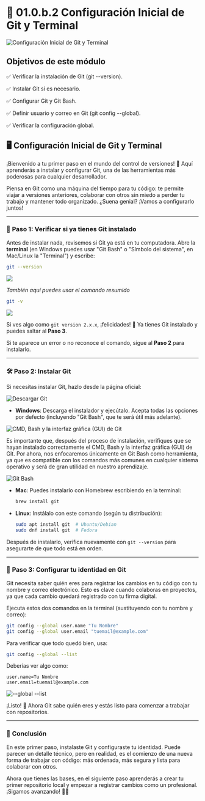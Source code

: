 # 📌 01.0.b.2 Configuración Inicial de Git y Terminal

![Configuración Inicial de Git y Terminal](https://i.imgur.com/vTioB8Q.png)

## Objetivos de este módulo

✅ Verificar la instalación de Git (git --version).

✅ Instalar Git si es necesario.

✅ Configurar Git y Git Bash.

✅ Definir usuario y correo en Git (git config --global).

✅ Verificar la configuración global.

## 🖥️ **Configuración Inicial de Git y Terminal**

¡Bienvenido a tu primer paso en el mundo del control de versiones! 🚀 Aquí aprenderás a instalar y configurar Git, una de las herramientas más poderosas para cualquier desarrollador.

Piensa en Git como una máquina del tiempo para tu código: te permite viajar a versiones anteriores, colaborar con otros sin miedo a perder tu trabajo y mantener todo organizado. ¿Suena genial? ¡Vamos a configurarlo juntos!

---

### 🔎 **Paso 1: Verificar si ya tienes Git instalado**

Antes de instalar nada, revisemos si Git ya está en tu computadora. Abre la **terminal** (en Windows puedes usar "Git Bash" o "Símbolo del sistema", en Mac/Linux la "Terminal") y escribe:

```bash
git --version
```

![](https://i.imgur.com/UNlzkYM.png)

_También aquí puedes usar el comando resumido_

```bash
git -v
```

![](https://i.imgur.com/SNrOBfT.png)

Si ves algo como `git version 2.x.x`, ¡felicidades! 🎉 Ya tienes Git instalado y puedes saltar al **Paso 3**.

Si te aparece un error o no reconoce el comando, sigue al **Paso 2** para instalarlo.

---

### 🛠️ **Paso 2: Instalar Git**

Si necesitas instalar Git, hazlo desde la página oficial:

![Descargar Git](https://i.imgur.com/PaTZwji.png)

- **Windows**: Descarga el instalador y ejecútalo. Acepta todas las opciones por defecto (incluyendo "Git Bash", que te será útil más adelante).

![CMD, Bash y la interfaz gráfica (GUI) de Git](https://i.imgur.com/vE3EqVL.png)

Es importante que, después del proceso de instalación, verifiques que se hayan instalado correctamente el CMD, Bash y la interfaz gráfica (GUI) de Git. Por ahora, nos enfocaremos únicamente en Git Bash como herramienta, ya que es compatible con los comandos más comunes en cualquier sistema operativo y será de gran utilidad en nuestro aprendizaje.

![Git Bash](https://i.imgur.com/ozCKovw.png)

- **Mac**: Puedes instalarlo con Homebrew escribiendo en la terminal:
  ```bash
  brew install git
  ```
- **Linux**: Instálalo con este comando (según tu distribución):
  ```bash
  sudo apt install git  # Ubuntu/Debian
  sudo dnf install git  # Fedora
  ```

Después de instalarlo, verifica nuevamente con `git --version` para asegurarte de que todo está en orden.

---

### 👤 **Paso 3: Configurar tu identidad en Git**

Git necesita saber quién eres para registrar los cambios en tu código con tu nombre y correo electrónico. Esto es clave cuando colaboras en proyectos, ya que cada cambio quedará registrado con tu firma digital.

Ejecuta estos dos comandos en la terminal (sustituyendo con tu nombre y correo):

```bash
git config --global user.name "Tu Nombre"
git config --global user.email "tuemail@example.com"
```

Para verificar que todo quedó bien, usa:

```bash
git config --global --list
```

Deberías ver algo como:

```
user.name=Tu Nombre
user.email=tuemail@example.com
```

![--global --list](https://i.imgur.com/BpbVfh1.png)

¡Listo! 🎯 Ahora Git sabe quién eres y estás listo para comenzar a trabajar con repositorios.

---

### 🚀 **Conclusión**

En este primer paso, instalaste Git y configuraste tu identidad. Puede parecer un detalle técnico, pero en realidad, es el comienzo de una nueva forma de trabajar con código: más ordenada, más segura y lista para colaborar con otros.

Ahora que tienes las bases, en el siguiente paso aprenderás a crear tu primer repositorio local y empezar a registrar cambios como un profesional. ¡Sigamos avanzando! 💪😃
